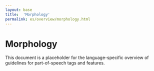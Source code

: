```yaml
---
layout: base
title:  'Morphology'
permalink: es/overview/morphology.html
---
```


# Morphology

This document is a placeholder for the language-specific overview of
guidelines for part-of-speech tags and features.
